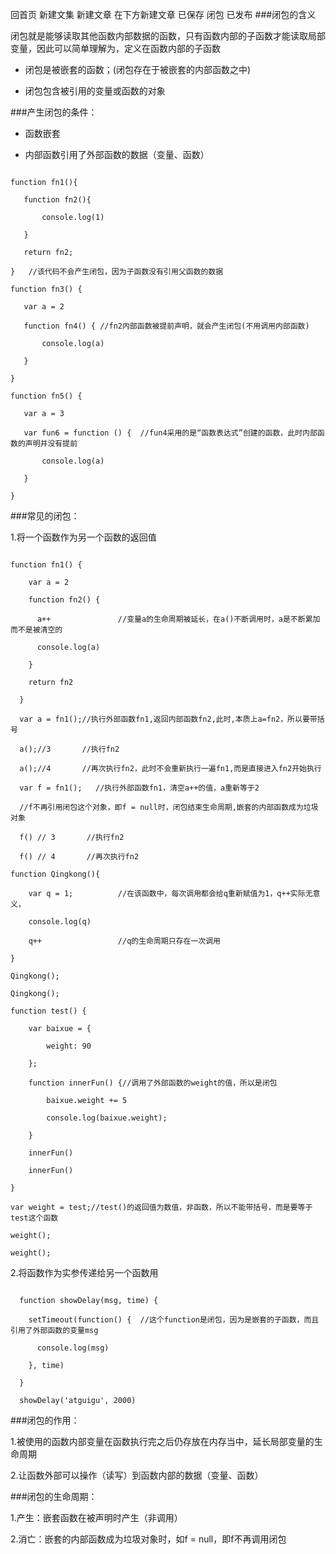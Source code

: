 回首页
新建文集
 新建文章
 在下方新建文章
已保存
闭包
 已发布
###闭包的含义

闭包就是能够读取其他函数内部数据的函数，只有函数内部的子函数才能读取局部变量，因此可以简单理解为，定义在函数内部的子函数

 *  闭包是被嵌套的函数；(闭包存在于被嵌套的内部函数之中)

 *  闭包包含被引用的变量或函数的对象

###产生闭包的条件：

 *  函数嵌套

 *  内部函数引用了外部函数的数据（变量、函数）



 ```

function fn1(){

    function fn2(){

        console.log(1)

    }

    return fn2;

}   //该代码不会产生闭包，因为子函数没有引用父函数的数据

function fn3() {

    var a = 2

    function fn4() { //fn2内部函数被提前声明，就会产生闭包(不用调用内部函数)

        console.log(a)

    }

}

function fn5() {

    var a = 3

    var fun6 = function () {  //fun4采用的是“函数表达式”创建的函数，此时内部函数的声明并没有提前

        console.log(a)

    }

}

```

###常见的闭包：

1.将一个函数作为另一个函数的返回值

```

function fn1() {

    var a = 2

    function fn2() {

      a++               //变量a的生命周期被延长，在a()不断调用时，a是不断累加而不是被清空的

      console.log(a)

    }

    return fn2

  }

  var a = fn1();//执行外部函数fn1,返回内部函数fn2,此时,本质上a=fn2，所以要带括号

  a();//3       //执行fn2

  a();//4       //再次执行fn2，此时不会重新执行一遍fn1,而是直接进入fn2开始执行

  var f = fn1();   //执行外部函数fn1，清空a++的值，a重新等于2

  //f不再引用闭包这个对象，即f = null时，闭包结束生命周期,嵌套的内部函数成为垃圾对象

  f() // 3       //执行fn2

  f() // 4       //再次执行fn2

function Qingkong(){

    var q = 1;          //在该函数中，每次调用都会给q重新赋值为1，q++实际无意义，

    console.log(q)

    q++                 //q的生命周期只存在一次调用

}

Qingkong();

Qingkong();

function test() {

    var baixue = {

        weight: 90

    };

    function innerFun() {//调用了外部函数的weight的值，所以是闭包

        baixue.weight += 5

        console.log(baixue.weight);

    }

    innerFun()  

    innerFun()

}

var weight = test;//test()的返回值为数值，非函数，所以不能带括号，而是要等于test这个函数

weight();

weight();

```



  2.将函数作为实参传递给另一个函数用

```

  function showDelay(msg, time) {

    setTimeout(function() {  //这个function是闭包，因为是嵌套的子函数，而且引用了外部函数的变量msg

      console.log(msg)

    }, time)

  }

  showDelay('atguigu', 2000)

```



###闭包的作用：

  1.被使用的函数内部变量在函数执行完之后仍存放在内存当中，延长局部变量的生命周期

  2.让函数外部可以操作（读写）到函数内部的数据（变量、函数）



###闭包的生命周期：

  1.产生：嵌套函数在被声明时产生（非调用）

  2.消亡：嵌套的内部函数成为垃圾对象时，如f = null，即f不再调用闭包
